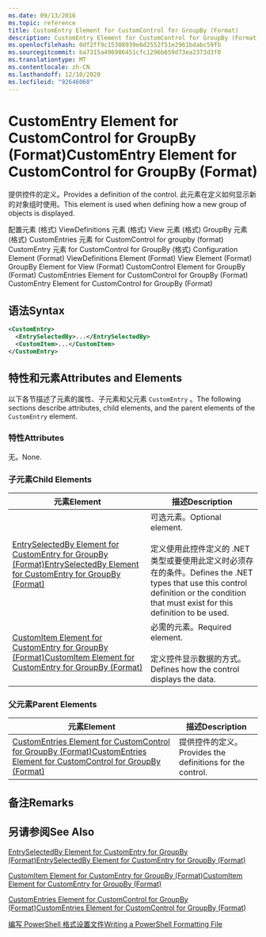 ```yaml
---
ms.date: 09/13/2016
ms.topic: reference
title: CustomEntry Element for CustomControl for GroupBy (Format)
description: CustomEntry Element for CustomControl for GroupBy (Format)
ms.openlocfilehash: 0df2ff9c15308939e6d2552f51e2961bdabc59fb
ms.sourcegitcommit: ba7315a496986451cfc1296b659d73ea2373d3f0
ms.translationtype: MT
ms.contentlocale: zh-CN
ms.lasthandoff: 12/10/2020
ms.locfileid: "92646060"
---
```

# <a name="customentry-element-for-customcontrol-for-groupby-format"></a><span data-ttu-id="051f8-103">CustomEntry Element for CustomControl for GroupBy (Format)</span><span class="sxs-lookup"><span data-stu-id="051f8-103">CustomEntry Element for CustomControl for GroupBy (Format)</span></span>

<span data-ttu-id="051f8-104">提供控件的定义。</span><span class="sxs-lookup"><span data-stu-id="051f8-104">Provides a definition of the control.</span></span> <span data-ttu-id="051f8-105">此元素在定义如何显示新的对象组时使用。</span><span class="sxs-lookup"><span data-stu-id="051f8-105">This element is used when defining how a new group of objects is displayed.</span></span>

<span data-ttu-id="051f8-106">配置元素 (格式) ViewDefinitions 元素 (格式) View 元素 (格式) GroupBy 元素 (格式) CustomEntries 元素 for CustomControl for groupby (format) CustomEntry 元素 for CustomControl for GroupBy (格式) </span><span class="sxs-lookup"><span data-stu-id="051f8-106">Configuration Element (Format) ViewDefinitions Element (Format) View Element (Format) GroupBy Element for View (Format) CustomControl Element for GroupBy (Format) CustomEntries Element for CustomControl for GroupBy (Format) CustomEntry Element for CustomControl for GroupBy (Format)</span></span>

## <a name="syntax"></a><span data-ttu-id="051f8-107">语法</span><span class="sxs-lookup"><span data-stu-id="051f8-107">Syntax</span></span>

```xml
<CustomEntry>
  <EntrySelectedBy>...</EntrySelectedBy>
  <CustomItem>...</CustomItem>
</CustomEntry>
```

## <a name="attributes-and-elements"></a><span data-ttu-id="051f8-108">特性和元素</span><span class="sxs-lookup"><span data-stu-id="051f8-108">Attributes and Elements</span></span>

<span data-ttu-id="051f8-109">以下各节描述了元素的属性、子元素和父元素 `CustomEntry` 。</span><span class="sxs-lookup"><span data-stu-id="051f8-109">The following sections describe attributes, child elements, and the parent elements of the `CustomEntry` element.</span></span>

### <a name="attributes"></a><span data-ttu-id="051f8-110">特性</span><span class="sxs-lookup"><span data-stu-id="051f8-110">Attributes</span></span>

<span data-ttu-id="051f8-111">无。</span><span class="sxs-lookup"><span data-stu-id="051f8-111">None.</span></span>

### <a name="child-elements"></a><span data-ttu-id="051f8-112">子元素</span><span class="sxs-lookup"><span data-stu-id="051f8-112">Child Elements</span></span>

|<span data-ttu-id="051f8-113">元素</span><span class="sxs-lookup"><span data-stu-id="051f8-113">Element</span></span>|<span data-ttu-id="051f8-114">描述</span><span class="sxs-lookup"><span data-stu-id="051f8-114">Description</span></span>|
|-------------|-----------------|
|[<span data-ttu-id="051f8-115">EntrySelectedBy Element for CustomEntry for GroupBy (Format)</span><span class="sxs-lookup"><span data-stu-id="051f8-115">EntrySelectedBy Element for CustomEntry for GroupBy (Format)</span></span>](./entryselectedby-element-for-customentry-for-groupby-format.md)|<span data-ttu-id="051f8-116">可选元素。</span><span class="sxs-lookup"><span data-stu-id="051f8-116">Optional element.</span></span><br /><br /> <span data-ttu-id="051f8-117">定义使用此控件定义的 .NET 类型或要使用此定义时必须存在的条件。</span><span class="sxs-lookup"><span data-stu-id="051f8-117">Defines the .NET types that use this control definition or the condition that must exist for this definition to be used.</span></span>|
|[<span data-ttu-id="051f8-118">CustomItem Element for CustomEntry for GroupBy (Format)</span><span class="sxs-lookup"><span data-stu-id="051f8-118">CustomItem Element for CustomEntry for GroupBy (Format)</span></span>](./customitem-element-for-customentry-for-groupby-format.md)|<span data-ttu-id="051f8-119">必需的元素。</span><span class="sxs-lookup"><span data-stu-id="051f8-119">Required element.</span></span><br /><br /> <span data-ttu-id="051f8-120">定义控件显示数据的方式。</span><span class="sxs-lookup"><span data-stu-id="051f8-120">Defines how the control displays the data.</span></span>|

### <a name="parent-elements"></a><span data-ttu-id="051f8-121">父元素</span><span class="sxs-lookup"><span data-stu-id="051f8-121">Parent Elements</span></span>

|<span data-ttu-id="051f8-122">元素</span><span class="sxs-lookup"><span data-stu-id="051f8-122">Element</span></span>|<span data-ttu-id="051f8-123">描述</span><span class="sxs-lookup"><span data-stu-id="051f8-123">Description</span></span>|
|-------------|-----------------|
|[<span data-ttu-id="051f8-124">CustomEntries Element for CustomControl for GroupBy (Format)</span><span class="sxs-lookup"><span data-stu-id="051f8-124">CustomEntries Element for CustomControl for GroupBy (Format)</span></span>](./customentries-element-for-customcontrol-for-groupby-format.md)|<span data-ttu-id="051f8-125">提供控件的定义。</span><span class="sxs-lookup"><span data-stu-id="051f8-125">Provides the definitions for the control.</span></span>|

## <a name="remarks"></a><span data-ttu-id="051f8-126">备注</span><span class="sxs-lookup"><span data-stu-id="051f8-126">Remarks</span></span>

## <a name="see-also"></a><span data-ttu-id="051f8-127">另请参阅</span><span class="sxs-lookup"><span data-stu-id="051f8-127">See Also</span></span>

[<span data-ttu-id="051f8-128">EntrySelectedBy Element for CustomEntry for GroupBy (Format)</span><span class="sxs-lookup"><span data-stu-id="051f8-128">EntrySelectedBy Element for CustomEntry for GroupBy (Format)</span></span>](./entryselectedby-element-for-customentry-for-groupby-format.md)

[<span data-ttu-id="051f8-129">CustomItem Element for CustomEntry for GroupBy (Format)</span><span class="sxs-lookup"><span data-stu-id="051f8-129">CustomItem Element for CustomEntry for GroupBy (Format)</span></span>](./customitem-element-for-customentry-for-groupby-format.md)

[<span data-ttu-id="051f8-130">CustomEntries Element for CustomControl for GroupBy (Format)</span><span class="sxs-lookup"><span data-stu-id="051f8-130">CustomEntries Element for CustomControl for GroupBy (Format)</span></span>](./customentries-element-for-customcontrol-for-groupby-format.md)

[<span data-ttu-id="051f8-131">编写 PowerShell 格式设置文件</span><span class="sxs-lookup"><span data-stu-id="051f8-131">Writing a PowerShell Formatting File</span></span>](./writing-a-powershell-formatting-file.md)
